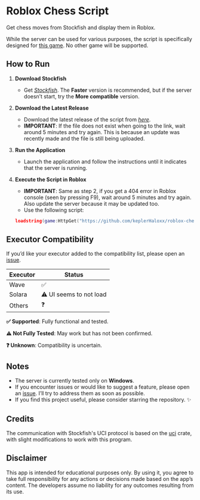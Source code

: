 # Roblox Chess Script

Get chess moves from Stockfish and display them in Roblox.

While the server can be used for various purposes, the script is specifically designed for [this game](https://www.roblox.com/games/6222531507/CHESS). No other game will be supported.

## How to Run

1. **Download Stockfish**

    - Get [_Stockfish_](https://stockfishchess.org/download/). The **Faster** version is recommended, but if the server doesn’t start, try the **More compatible** version.

2. **Download the Latest Release**

    - Download the latest release of the script from [_here_](https://github.com/keplerHaloxx/roblox-chess-script/releases/latest/download/roblox-chess-script.exe).
    - **IMPORTANT**: If the file does not exist when going to the link, wait around 5 minutes and try again. This is because an update was recently made and the file is still being uploaded.

3. **Run the Application**

    - Launch the application and follow the instructions until it indicates that the server is running.

4. **Execute the Script in Roblox**

    - **IMPORTANT**: Same as step 2, if you get a 404 error in Roblox console (seen by pressing F9), wait around 5 minutes and try again. Also update the server because it may be updated too.
    - Use the following script:

    ```lua
    loadstring(game:HttpGet("https://github.com/keplerHaloxx/roblox-chess-script/releases/latest/download/main.lua"))()
    ```

## Executor Compatibility

If you’d like your executor added to the compatibility list, please open an [issue](https://github.com/keplerHaloxx/roblox-chess-script/issues/new/choose).

| Executor | Status                  |
| -------- | ----------------------- |
| Wave     | ✅                      |
| Solara   | ⚠️ UI seems to not load |
| Others   | ❓                      |

**✅ Supported**: Fully functional and tested.

**⚠️ Not Fully Tested**: May work but has not been confirmed.

**❓ Unknown**: Compatibility is uncertain.

## Notes

-   The server is currently tested only on **Windows**.
-   If you encounter issues or would like to suggest a feature, please open an [issue](https://github.com/keplerHaloxx/roblox-chess-script/issues/new/choose). I’ll try to address them as soon as possible.
-   If you find this project useful, please consider starring the repository. ✨

## Credits

The communication with Stockfish's UCI protocol is based on the [uci](https://crates.io/crates/uci) crate, with slight modifications to work with this program.

## Disclaimer

This app is intended for educational purposes only. By using it, you agree to take full responsibility for any actions or decisions made based on the app’s content. The developers assume no liability for any outcomes resulting from its use.
